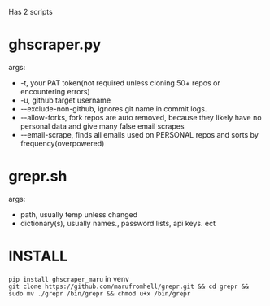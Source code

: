 Has 2 scripts
# ghscraper.py
args:
- -t, your PAT token(not required unless cloning 50+ repos or encountering errors)
- -u, github target username
- --exclude-non-github, ignores git name in commit logs.
- --allow-forks, fork repos are auto removed, because they likely have no personal data and give many false email scrapes 
- --email-scrape, finds all emails used on PERSONAL repos and sorts by frequency(overpowered)
# grepr.sh
args:
- path, usually temp unless changed
- dictionary(s), usually names., password lists, api keys. ect

# INSTALL
`pip install ghscraper_maru` in venv  
`git clone https://github.com/marufromhell/grepr.git && cd grepr && sudo mv ./grepr /bin/grepr && chmod u+x /bin/grepr`
